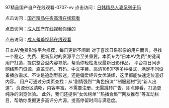 97精品国产自产在线观看-0707-vv 
点击访问：<a href="https://bsdf-5f5.pages.dev/">日韩精品人妻系列无码</a>

点击访问：<a href="https://cfad.pages.dev/">国产精品午夜高清在线观看</a>

点击访问：<a href="https://gfd-5xg.pages.dev/">成人国产在线视频你懂的</a>

点击访问：<a href="https://fdhf-454.pages.dev/">成人羞羞视频在线观看</a>

日本AV免费影像平台推荐，每日更新不间断 对于喜欢日系影像的用户而言，寻找一个稳定、免费、更新及时的资源平台至关重要。本页专为“日本AV免费”关键词用户打造，提供整合型内容导航，帮助你轻松发现最新日影作品。 平台每日同步网络热门资源，涵盖无码、有码、中文字幕、高清1080P等多种格式，满足不同设备播放需求。不论是追剧型影迷，还是偏爱经典女优演绎，这里都能快速定位喜好内容。 用户可通过分类页查找：从“剧情强烈”“角色扮演”“制服题材”到“新人出道”，资源分区清晰，内容丰富。不需要注册，无需跳转广告，即点即看，打造更纯净的浏览体验。 此外，我们还提供“女优榜单”“热播合集”“网友推荐”等互动栏目，帮助你发掘更多高评分片源，提高停留时间与满意度。

<span style="display:none;">[Canonical link](https://github.com/VVY20250707/VN09 ）</span>
